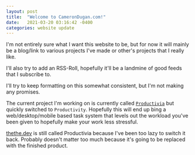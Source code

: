 ```yaml
---
layout: post
title:  "Welcome to CameronDugan.com!"
date:   2021-03-20 03:16:42 -0400
categories: website update
---
```


I'm not entirely sure what I want this website to be, but for now it will mainly be a blog/link to various projects I've made or other's projects that I really like.

I'll also try to add an RSS-Roll, hopefully it'll be a landmine of good feeds that I subscribe to.

I'll try to keep formatting on this somewhat consistent, but I'm not making any promises.

The current project I'm working on is currently called [`Productivia`](https://thethe.dev) but quickly switched to `Productivity`. Hopefully this will end up bing a web/desktop/mobile based task system that levels out the workload you've been given to hopefully make your work less stressful.

[thethe.dev](https://thethe.dev) is still called Productivia because I've been too lazy to switch it back. Probably doesn't matter too much because it's going to be replaced with the finished product.
